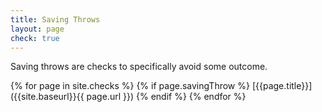```yaml
---
title: Saving Throws
layout: page
check: true
---
```

Saving throws are checks to specifically avoid some outcome.

{% for page in site.checks %}
  {% if page.savingThrow %}
[{{page.title}}]({{site.baseurl}}{{ page.url }})
  {% endif %}
{% endfor %}
